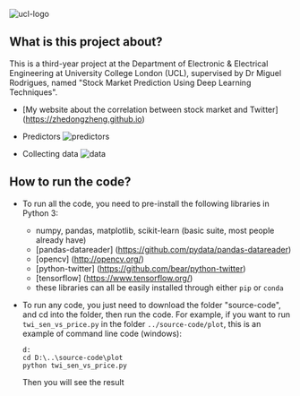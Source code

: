 ![ucl-logo](http://static.ucl.ac.uk/img/ucl-logo.svg)
## What is this project about?
This is a third-year project at the Department of Electronic & Electrical Engineering at University College London (UCL), supervised by Dr Miguel Rodrigues, named "Stock Market Prediction Using Deep Learning Techniques".

* [My website about the correlation between stock market and Twitter] (https://zhedongzheng.github.io)

* Predictors
![predictors](https://github.com/zhedongzheng/stock-market-prediction-using-deep-learning/blob/master/intro/features.png)

* Collecting data
![data](https://github.com/zhedongzheng/stock-market-prediction-using-deep-learning/blob/master/intro/data.png)

## How to run the code?
* To run all the code, you need to pre-install the following libraries in Python 3:
  * numpy, pandas, matplotlib, scikit-learn (basic suite, most people already have)
  * [pandas-datareader] (https://github.com/pydata/pandas-datareader)
  * [opencv] (http://opencv.org/)
  * [python-twitter] (https://github.com/bear/python-twitter)
  * [tensorflow] (https://www.tensorflow.org/)
  * these libraries can all be easily installed through either `pip` or `conda`
* To run any code, you just need to download the folder "source-code", and cd into the folder, then run the code. For example, if you want to run `twi_sen_vs_price.py` in the folder `../source-code/plot`, this is an example of command line code (windows):
	
	```
	d:
	cd D:\..\source-code\plot 
	python twi_sen_vs_price.py
	```
	Then you will see the result
